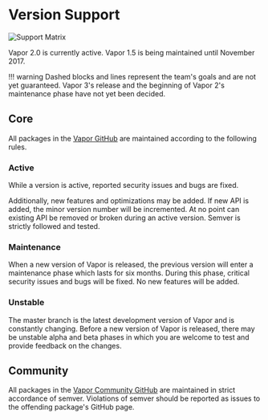 # Version Support

![Support Matrix](https://cloud.githubusercontent.com/assets/1342803/26206235/24c6ebb4-3bdc-11e7-9cea-1405030f20b0.png)

Vapor 2.0 is currently active.
Vapor 1.5 is being maintained until November 2017.

!!! warning
	Dashed blocks and lines represent the team's goals and are not yet guaranteed. 
	Vapor 3's release and the beginning of Vapor 2's maintenance phase have not yet been decided.

## Core

All packages in the [Vapor GitHub](https://github.com/vapor) are maintained according to the following rules.

### Active

While a version is active, reported security issues and bugs are fixed.

Additionally, new features and optimizations may be added. If new API is added, the minor version number will be incremented. At no point can existing API be removed or broken during an active version. Semver is strictly followed and tested.

### Maintenance 

When a new version of Vapor is released, the previous version will enter a maintenance phase which lasts for six months. During this phase, critical security issues and bugs will be fixed. No new features will be added.

### Unstable

The master branch is the latest development version of Vapor and is constantly changing. Before a new version of Vapor is released, there may be unstable alpha and beta phases in which you are welcome to test and provide feedback on the changes.

## Community

All packages in the [Vapor Community GitHub](https://github.com/vapor-community) are maintained in strict accordance of semver. Violations of semver should be reported as issues to the offending package's GitHub page.